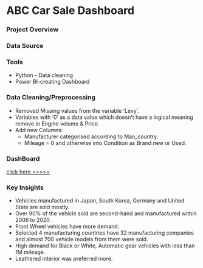 # ABC Car Sale Dashboard


### Project Overview




### Data Source




### Tools
  - Python - Data cleaning
  - Power BI-creating Dashboard


### Data Cleaning/Preprocessing
  - Removed Missing values from the variable ‘Levy’.
  - Variables with ‘0’ as a data value which doesn’t have a logical meaning remove in Engine volume & Price.
  - Add new Columns:
      - Manufacturer categorised according to Man_country.
      - Mileage = 0 and otherwise into Condition as Brand new or Used.



### DashBoard 
  [click here >>>>>]()

### Key Insights
  - Vehicles manufactured in Japan, South Korea, Germany and United State are sold mostly.
  - Over 90% of the vehicle sold are second-hand and manufactured within 2006 to 2020 .
  - Front Wheel vehicles have more demand.
  - Selected 4 manufacturing countries have 32 manufacturing companies and almost 700 vehicle models from them were sold.
  - High demand for Black or White, Automatic gear vehicles with less than 1M mileage.
  - Leathered interior was preferred more.
